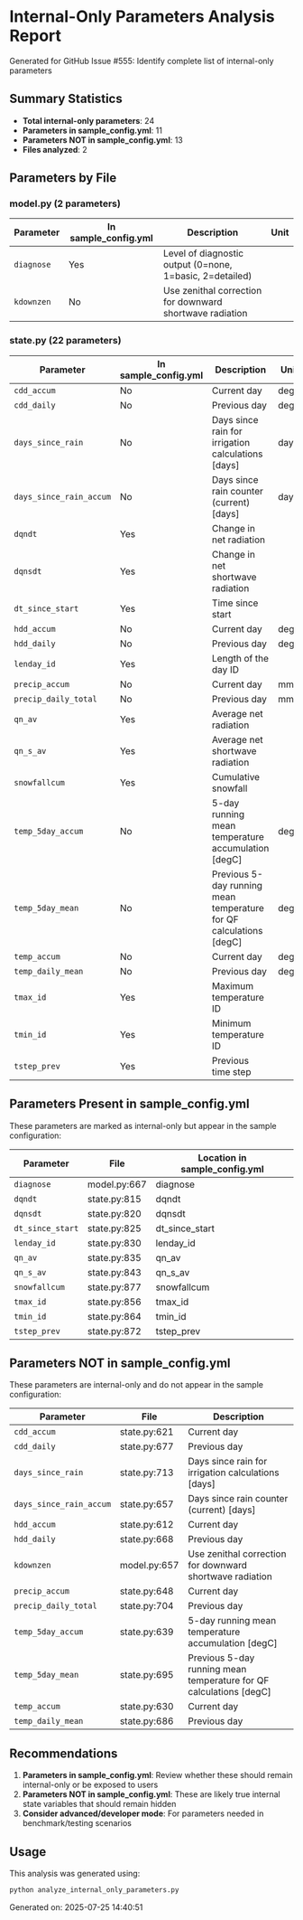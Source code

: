 # Internal-Only Parameters Analysis Report

Generated for GitHub Issue #555: Identify complete list of internal-only parameters

## Summary Statistics

- **Total internal-only parameters**: 24
- **Parameters in sample_config.yml**: 11
- **Parameters NOT in sample_config.yml**: 13
- **Files analyzed**: 2

## Parameters by File

### model.py (2 parameters)

| Parameter | In sample_config.yml | Description | Unit |
|-----------|---------------------|-------------|------|
| `diagnose` | Yes | Level of diagnostic output (0=none, 1=basic, 2=detailed) |  |
| `kdownzen` | No | Use zenithal correction for downward shortwave radiation |  |

### state.py (22 parameters)

| Parameter | In sample_config.yml | Description | Unit |
|-----------|---------------------|-------------|------|
| `cdd_accum` | No | Current day | degC |
| `cdd_daily` | No | Previous day | degC |
| `days_since_rain` | No | Days since rain for irrigation calculations [days] | days |
| `days_since_rain_accum` | No | Days since rain counter (current) [days] | days |
| `dqndt` | Yes | Change in net radiation |  |
| `dqnsdt` | Yes | Change in net shortwave radiation |  |
| `dt_since_start` | Yes | Time since start |  |
| `hdd_accum` | No | Current day | degC |
| `hdd_daily` | No | Previous day | degC |
| `lenday_id` | Yes | Length of the day ID |  |
| `precip_accum` | No | Current day | mm |
| `precip_daily_total` | No | Previous day | mm |
| `qn_av` | Yes | Average net radiation |  |
| `qn_s_av` | Yes | Average net shortwave radiation |  |
| `snowfallcum` | Yes | Cumulative snowfall |  |
| `temp_5day_accum` | No | 5-day running mean temperature accumulation [degC] | degC |
| `temp_5day_mean` | No | Previous 5-day running mean temperature for QF calculations [degC] | degC |
| `temp_accum` | No | Current day | degC |
| `temp_daily_mean` | No | Previous day | degC |
| `tmax_id` | Yes | Maximum temperature ID |  |
| `tmin_id` | Yes | Minimum temperature ID |  |
| `tstep_prev` | Yes | Previous time step |  |

## Parameters Present in sample_config.yml

These parameters are marked as internal-only but appear in the sample configuration:

| Parameter | File | Location in sample_config.yml |
|-----------|------|-------------------------------|
| `diagnose` | model.py:667 | diagnose |
| `dqndt` | state.py:815 | dqndt |
| `dqnsdt` | state.py:820 | dqnsdt |
| `dt_since_start` | state.py:825 | dt_since_start |
| `lenday_id` | state.py:830 | lenday_id |
| `qn_av` | state.py:835 | qn_av |
| `qn_s_av` | state.py:843 | qn_s_av |
| `snowfallcum` | state.py:877 | snowfallcum |
| `tmax_id` | state.py:856 | tmax_id |
| `tmin_id` | state.py:864 | tmin_id |
| `tstep_prev` | state.py:872 | tstep_prev |


## Parameters NOT in sample_config.yml

These parameters are internal-only and do not appear in the sample configuration:

| Parameter | File | Description |
|-----------|------|-------------|
| `cdd_accum` | state.py:621 | Current day |
| `cdd_daily` | state.py:677 | Previous day |
| `days_since_rain` | state.py:713 | Days since rain for irrigation calculations [days] |
| `days_since_rain_accum` | state.py:657 | Days since rain counter (current) [days] |
| `hdd_accum` | state.py:612 | Current day |
| `hdd_daily` | state.py:668 | Previous day |
| `kdownzen` | model.py:657 | Use zenithal correction for downward shortwave radiation |
| `precip_accum` | state.py:648 | Current day |
| `precip_daily_total` | state.py:704 | Previous day |
| `temp_5day_accum` | state.py:639 | 5-day running mean temperature accumulation [degC] |
| `temp_5day_mean` | state.py:695 | Previous 5-day running mean temperature for QF calculations [degC] |
| `temp_accum` | state.py:630 | Current day |
| `temp_daily_mean` | state.py:686 | Previous day |

## Recommendations

1. **Parameters in sample_config.yml**: Review whether these should remain internal-only or be exposed to users
2. **Parameters NOT in sample_config.yml**: These are likely true internal state variables that should remain hidden
3. **Consider advanced/developer mode**: For parameters needed in benchmark/testing scenarios

## Usage

This analysis was generated using:
```bash
python analyze_internal_only_parameters.py
```

Generated on: 2025-07-25 14:40:51
